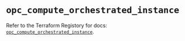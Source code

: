 # `opc_compute_orchestrated_instance`

Refer to the Terraform Registory for docs: [`opc_compute_orchestrated_instance`](https://www.terraform.io/docs/providers/opc/r/compute_orchestrated_instance).
